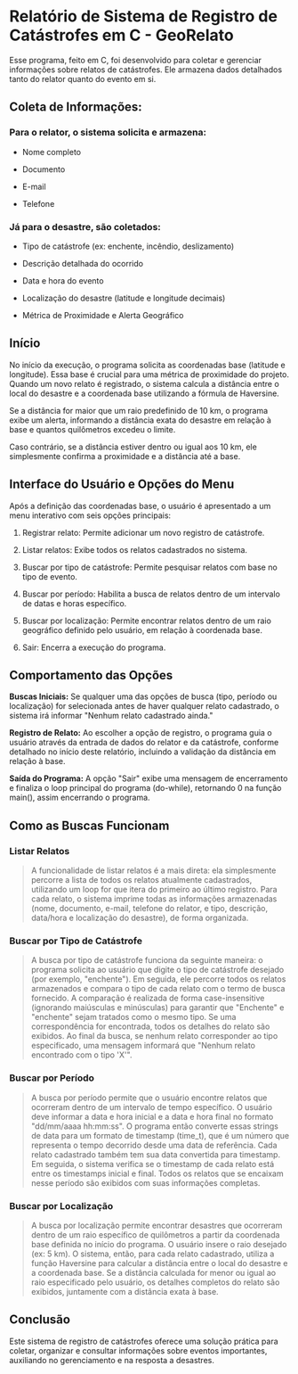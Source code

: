 
# Relatório de Sistema de Registro de Catástrofes em C - GeoRelato
Esse programa, feito em C, foi desenvolvido para coletar e gerenciar informações sobre relatos de catástrofes. Ele armazena dados detalhados tanto do relator quanto do evento em si.

## Coleta de Informações:
### Para o relator, o sistema solicita e armazena:
* Nome completo

* Documento

* E-mail

* Telefone

### Já para o desastre, são coletados:
* Tipo de catástrofe (ex: enchente, incêndio, deslizamento)

* Descrição detalhada do ocorrido

* Data e hora do evento

* Localização do desastre (latitude e longitude decimais)

* Métrica de Proximidade e Alerta Geográfico

## Início
No início da execução, o programa solicita as coordenadas base (latitude e longitude). Essa base é crucial para uma métrica de proximidade do projeto. Quando um novo relato é registrado, o sistema calcula a distância entre o local do desastre e a coordenada base utilizando a fórmula de Haversine.

Se a distância for maior que um raio predefinido de 10 km, o programa exibe um alerta, informando a distância exata do desastre em relação à base e quantos quilômetros excedeu o limite.

Caso contrário, se a distância estiver dentro ou igual aos 10 km, ele simplesmente confirma a proximidade e a distância até a base.

## Interface do Usuário e Opções do Menu
Após a definição das coordenadas base, o usuário é apresentado a um menu interativo com seis opções principais:

1. Registrar relato: Permite adicionar um novo registro de catástrofe.

2. Listar relatos: Exibe todos os relatos cadastrados no sistema.

3. Buscar por tipo de catástrofe: Permite pesquisar relatos com base no tipo de evento.

4. Buscar por período: Habilita a busca de relatos dentro de um intervalo de datas e horas específico.

5. Buscar por localização: Permite encontrar relatos dentro de um raio geográfico definido pelo usuário, em relação à coordenada base.

6. Sair: Encerra a execução do programa.

## Comportamento das Opções
**Buscas Iniciais:** Se qualquer uma das opções de busca (tipo, período ou localização) for selecionada antes de haver qualquer relato cadastrado, o sistema irá informar "Nenhum relato cadastrado ainda."

**Registro de Relato:** Ao escolher a opção de registro, o programa guia o usuário através da entrada de dados do relator e da catástrofe, conforme detalhado no início deste relatório, incluindo a validação da distância em relação à base.

**Saída do Programa:** A opção "Sair" exibe uma mensagem de encerramento e finaliza o loop principal do programa (do-while), retornando 0 na função main(), assim encerrando o programa.

## Como as Buscas Funcionam
### Listar Relatos
> A funcionalidade de listar relatos é a mais direta: ela simplesmente percorre a lista de todos os relatos atualmente cadastrados, utilizando um loop for que itera do primeiro ao último registro. Para cada relato, o sistema imprime todas as informações armazenadas (nome, documento, e-mail, telefone do relator, e tipo, descrição, data/hora e localização do desastre), de forma organizada.

### Buscar por Tipo de Catástrofe
> A busca por tipo de catástrofe funciona da seguinte maneira: o programa solicita ao usuário que digite o tipo de catástrofe desejado (por exemplo, "enchente"). Em seguida, ele percorre todos os relatos armazenados e compara o tipo de cada relato com o termo de busca fornecido. A comparação é realizada de forma case-insensitive (ignorando maiúsculas e minúsculas) para garantir que "Enchente" e "enchente" sejam tratados como o mesmo tipo. Se uma correspondência for encontrada, todos os detalhes do relato são exibidos. Ao final da busca, se nenhum relato corresponder ao tipo especificado, uma mensagem informará que "Nenhum relato encontrado com o tipo 'X'".

### Buscar por Período
> A busca por período permite que o usuário encontre relatos que ocorreram dentro de um intervalo de tempo específico. O usuário deve informar a data e hora inicial e a data e hora final no formato "dd/mm/aaaa hh:mm:ss". O programa então converte essas strings de data para um formato de timestamp (time_t), que é um número que representa o tempo decorrido desde uma data de referência. Cada relato cadastrado também tem sua data convertida para timestamp. Em seguida, o sistema verifica se o timestamp de cada relato está entre os timestamps inicial e final. Todos os relatos que se encaixam nesse período são exibidos com suas informações completas.

### Buscar por Localização
> A busca por localização permite encontrar desastres que ocorreram dentro de um raio específico de quilômetros a partir da coordenada base definida no início do programa. O usuário insere o raio desejado (ex: 5 km). O sistema, então, para cada relato cadastrado, utiliza a função Haversine para calcular a distância entre o local do desastre e a coordenada base. Se a distância calculada for menor ou igual ao raio especificado pelo usuário, os detalhes completos do relato são exibidos, juntamente com a distância exata à base.

## Conclusão
Este sistema de registro de catástrofes oferece uma solução prática para coletar, organizar e consultar informações sobre eventos importantes, auxiliando no gerenciamento e na resposta a desastres.